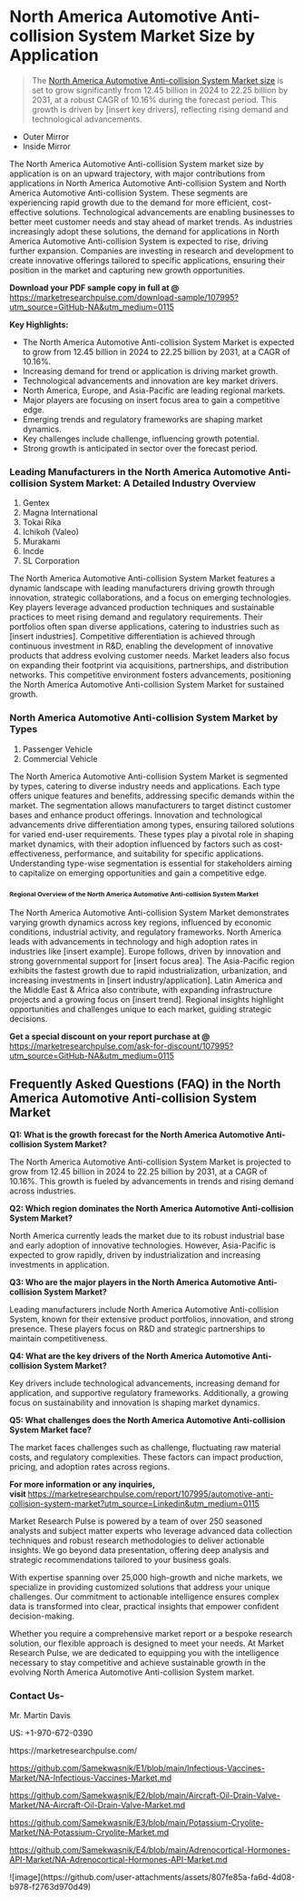 <h1>North America Automotive Anti-collision System Market&nbsp;Size by Application</h1><blockquote><p>The <a href="https://marketresearchpulse.com/download-sample/107995?utm_source=GitHub-NA&amp;utm_medium=0115">North America Automotive Anti-collision System Market size</a> is set to grow significantly from 12.45 billion in 2024 to 22.25 billion by 2031, at a robust CAGR of 10.16% during the forecast period. This growth is driven by [insert key drivers], reflecting rising demand and technological advancements.</p></blockquote><ul><li>Outer Mirror<li> Inside Mirror</li></ul><p>The North America Automotive Anti-collision System market size by application is on an upward trajectory, with major contributions from applications in North America Automotive Anti-collision System and North America Automotive Anti-collision System. These segments are experiencing rapid growth due to the demand for more efficient, cost-effective solutions. Technological advancements are enabling businesses to better meet customer needs and stay ahead of market trends. As industries increasingly adopt these solutions, the demand for applications in North America Automotive Anti-collision System is expected to rise, driving further expansion. Companies are investing in research and development to create innovative offerings tailored to specific applications, ensuring their position in the market and capturing new growth opportunities.</p><p><strong>Download your PDF sample copy in full at @ </strong><a href="https://marketresearchpulse.com/download-sample/107995?utm_source=GitHub-NA&amp;utm_medium=0115">https://marketresearchpulse.com/download-sample/107995?utm_source=GitHub-NA&amp;utm_medium=0115</a></p><p><strong>Key Highlights: </strong></p><ul><li>The North America Automotive Anti-collision System Market is expected to grow from 12.45 billion in 2024 to 22.25 billion by 2031, at a CAGR of 10.16%.</li><li>Increasing demand for trend or application is driving market growth.</li><li>Technological advancements and innovation are key market drivers.</li><li>North America, Europe, and Asia-Pacific are leading regional markets.</li><li>Major players are focusing on insert focus area to gain a competitive edge.</li><li>Emerging trends and regulatory frameworks are shaping market dynamics.</li><li>Key challenges include challenge, influencing growth potential.</li><li>Strong growth is anticipated in sector over the forecast period.</li></ul><h3>Leading Manufacturers in the North America Automotive Anti-collision System Market: A Detailed Industry Overview</h3><ol><li>Gentex</li><li>Magna International</li><li>Tokai Rika</li><li>Ichikoh (Valeo)</li><li>Murakami</li><li> Incde</li><li>SL Corporation</li></ol><div class="flex max-w-full flex-col flex-grow"><div class="min-h-8 text-message flex w-full flex-col items-end gap-2 whitespace-normal break-words [.text-message+&amp;]:mt-5" dir="auto" data-message-author-role="assistant" data-message-id="fd8432e4-4910-450d-b182-61b7bfb0a01f" data-message-model-slug="gpt-4o"><div class="flex w-full flex-col gap-1 empty:hidden first:pt-[3px]"><div class="markdown prose w-full break-words dark:prose-invert light"><p>The North America Automotive Anti-collision System Market features a dynamic landscape with leading manufacturers driving growth through innovation, strategic collaborations, and a focus on emerging technologies. Key players leverage advanced production techniques and sustainable practices to meet rising demand and regulatory requirements. Their portfolios often span diverse applications, catering to industries such as [insert industries]. Competitive differentiation is achieved through continuous investment in R&amp;D, enabling the development of innovative products that address evolving customer needs. Market leaders also focus on expanding their footprint via acquisitions, partnerships, and distribution networks. This competitive environment fosters advancements, positioning the North America Automotive Anti-collision System Market for sustained growth.</p></div></div></div></div><h3>North America Automotive Anti-collision System Market by Types</h3><ol><li>Passenger Vehicle<li> Commercial Vehicle</li></ol><div class="flex max-w-full flex-col flex-grow"><div class="min-h-8 text-message flex w-full flex-col items-end gap-2 whitespace-normal break-words [.text-message+&amp;]:mt-5" dir="auto" data-message-author-role="assistant" data-message-id="084470be-0bb7-4664-bddf-5156b4f41249" data-message-model-slug="gpt-4o-mini"><div class="flex w-full flex-col gap-1 empty:hidden first:pt-[3px]"><div class="markdown prose w-full break-words dark:prose-invert light"><p>The North America Automotive Anti-collision System Market is segmented by types, catering to diverse industry needs and applications. Each type offers unique features and benefits, addressing specific demands within the market. The segmentation allows manufacturers to target distinct customer bases and enhance product offerings. Innovation and technological advancements drive differentiation among types, ensuring tailored solutions for varied end-user requirements. These types play a pivotal role in shaping market dynamics, with their adoption influenced by factors such as cost-effectiveness, performance, and suitability for specific applications. Understanding type-wise segmentation is essential for stakeholders aiming to capitalize on emerging opportunities and gain a competitive edge.</p></div></div></div></div><h3><span style="font-size: 11px;">Regional Overview of the North America Automotive Anti-collision System Market</span></h3><div class="flex max-w-full flex-col flex-grow"><div class="min-h-8 text-message flex w-full flex-col items-end gap-2 whitespace-normal break-words [.text-message+&amp;]:mt-5" dir="auto" data-message-author-role="assistant" data-message-id="e9038762-ce64-4e30-91c9-9bd413514231" data-message-model-slug="gpt-4o-mini"><div class="flex w-full flex-col gap-1 empty:hidden first:pt-[3px]"><div class="markdown prose w-full break-words dark:prose-invert light"><p>The North America Automotive Anti-collision System Market demonstrates varying growth dynamics across key regions, influenced by economic conditions, industrial activity, and regulatory frameworks. North America leads with advancements in technology and high adoption rates in industries like [insert example]. Europe follows, driven by innovation and strong governmental support for [insert focus area]. The Asia-Pacific region exhibits the fastest growth due to rapid industrialization, urbanization, and increasing investments in [insert industry/application]. Latin America and the Middle East &amp; Africa also contribute, with expanding infrastructure projects and a growing focus on [insert trend]. Regional insights highlight opportunities and challenges unique to each market, guiding strategic decisions.</p></div></div></div></div><p><strong>Get a special discount on your report purchase at @ </strong><a href="https://marketresearchpulse.com/ask-for-discount/107995?utm_source=GitHub-NA&amp;utm_medium=0115">https://marketresearchpulse.com/ask-for-discount/107995?utm_source=GitHub-NA&amp;utm_medium=0115</a></p><h2>Frequently Asked Questions (FAQ) in the North America Automotive Anti-collision System Market</h2><p><strong>Q1: What is the growth forecast for the North America Automotive Anti-collision System Market?</strong></p><p>The North America Automotive Anti-collision System Market is projected to grow from 12.45 billion in 2024 to 22.25 billion by 2031, at a CAGR of 10.16%. This growth is fueled by advancements in trends and rising demand across industries.</p><p><strong>Q2: Which region dominates the North America Automotive Anti-collision System Market?</strong></p><p>North America currently leads the market due to its robust industrial base and early adoption of innovative technologies. However, Asia-Pacific is expected to grow rapidly, driven by industrialization and increasing investments in application.</p><p><strong>Q3: Who are the major players in the North America Automotive Anti-collision System Market?</strong></p><p>Leading manufacturers include North America Automotive Anti-collision System, known for their extensive product portfolios, innovation, and strong presence. These players focus on R&amp;D and strategic partnerships to maintain competitiveness.</p><p><strong>Q4: What are the key drivers of the North America Automotive Anti-collision System Market?</strong></p><p>Key drivers include technological advancements, increasing demand for application, and supportive regulatory frameworks. Additionally, a growing focus on sustainability and innovation is shaping market dynamics.</p><p><strong>Q5: What challenges does the North America Automotive Anti-collision System Market face?</strong></p><p>The market faces challenges such as challenge, fluctuating raw material costs, and regulatory complexities. These factors can impact production, pricing, and adoption rates across regions.</p><p><strong>For more information or any inquiries, visit&nbsp;</strong><a href="https://marketresearchpulse.com/report/107995/automotive-anti-collision-system-market?utm_source=Linkedin&utm_medium=0115">https://marketresearchpulse.com/report/107995/automotive-anti-collision-system-market?utm_source=Linkedin&utm_medium=0115</a></p><p>Market Research Pulse is powered by a team of over 250 seasoned analysts and subject matter experts who leverage advanced data collection techniques and robust research methodologies to deliver actionable insights. We go beyond data presentation, offering deep analysis and strategic recommendations tailored to your business goals.</p><p>With expertise spanning over 25,000 high-growth and niche markets, we specialize in providing customized solutions that address your unique challenges. Our commitment to actionable intelligence ensures complex data is transformed into clear, practical insights that empower confident decision-making.</p><p>Whether you require a comprehensive market report or a bespoke research solution, our flexible approach is designed to meet your needs. At Market Research Pulse, we are dedicated to equipping you with the intelligence necessary to stay competitive and achieve sustainable growth in the evolving North America Automotive Anti-collision System market.</p><h3><strong>Contact Us-</strong></h3><p>Mr. Martin Davis</p><p>US: +1-970-672-0390</p><p>https://marketresearchpulse.com/</p><p><a href="https://github.com/Samekwasnik/E1/blob/main/Infectious-Vaccines-Market/NA-Infectious-Vaccines-Market.md">https://github.com/Samekwasnik/E1/blob/main/Infectious-Vaccines-Market/NA-Infectious-Vaccines-Market.md</a></p><p><a href="https://github.com/Samekwasnik/E2/blob/main/Aircraft-Oil-Drain-Valve-Market/NA-Aircraft-Oil-Drain-Valve-Market.md">https://github.com/Samekwasnik/E2/blob/main/Aircraft-Oil-Drain-Valve-Market/NA-Aircraft-Oil-Drain-Valve-Market.md</a></p><p><a href="https://github.com/Samekwasnik/E3/blob/main/Potassium-Cryolite-Market/NA-Potassium-Cryolite-Market.md">https://github.com/Samekwasnik/E3/blob/main/Potassium-Cryolite-Market/NA-Potassium-Cryolite-Market.md</a></p><p><a href="https://github.com/Samekwasnik/E4/blob/main/Adrenocortical-Hormones-API-Market/NA-Adrenocortical-Hormones-API-Market.md">https://github.com/Samekwasnik/E4/blob/main/Adrenocortical-Hormones-API-Market/NA-Adrenocortical-Hormones-API-Market.md</a></p>
![image](https://github.com/user-attachments/assets/807fe85a-fa6d-4d08-b978-f2763d970d49)
